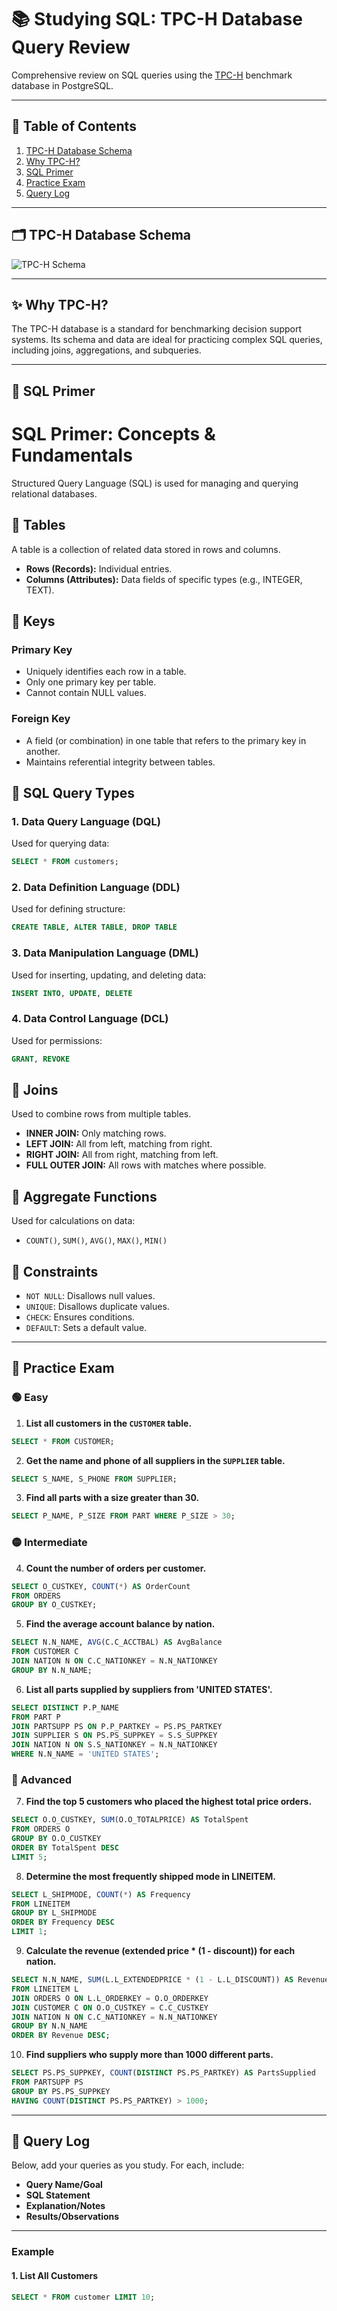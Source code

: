 # 📚 Studying SQL: TPC-H Database Query Review

Comprehensive review on SQL queries using the [TPC-H](https://www.tpc.org/tpch/) benchmark database in PostgreSQL.

---

## 📑 Table of Contents
1. [TPC-H Database Schema](#tpc-h-database-schema)
2. [Why TPC-H?](#why-tpc-h)
3. [SQL Primer](#sql-primer)
4. [Practice Exam](#practice-exam)
5. [Query Log](#query-log)

---

## 🗂️ TPC-H Database Schema
![TPC-H Schema](./sample-data-tpch-schema.png)

---

## ✨ Why TPC-H?

The TPC-H database is a standard for benchmarking decision support systems. Its schema and data are ideal for practicing complex SQL queries, including joins, aggregations, and subqueries.

---

## 📘 SQL Primer


# SQL Primer: Concepts & Fundamentals

Structured Query Language (SQL) is used for managing and querying relational databases.

## 🧱 Tables
A table is a collection of related data stored in rows and columns.
- **Rows (Records):** Individual entries.
- **Columns (Attributes):** Data fields of specific types (e.g., INTEGER, TEXT).

## 🔑 Keys

### Primary Key
- Uniquely identifies each row in a table.
- Only one primary key per table.
- Cannot contain NULL values.

### Foreign Key
- A field (or combination) in one table that refers to the primary key in another.
- Maintains referential integrity between tables.

## 🧾 SQL Query Types

### 1. Data Query Language (DQL)
Used for querying data:
```sql
SELECT * FROM customers;
```

### 2. Data Definition Language (DDL)
Used for defining structure:
```sql
CREATE TABLE, ALTER TABLE, DROP TABLE
```

### 3. Data Manipulation Language (DML)
Used for inserting, updating, and deleting data:
```sql
INSERT INTO, UPDATE, DELETE
```

### 4. Data Control Language (DCL)
Used for permissions:
```sql
GRANT, REVOKE
```

## 🧠 Joins
Used to combine rows from multiple tables.
- **INNER JOIN:** Only matching rows.
- **LEFT JOIN:** All from left, matching from right.
- **RIGHT JOIN:** All from right, matching from left.
- **FULL OUTER JOIN:** All rows with matches where possible.

## 🧮 Aggregate Functions
Used for calculations on data:
- `COUNT()`, `SUM()`, `AVG()`, `MAX()`, `MIN()`

## 🧱 Constraints
- `NOT NULL`: Disallows null values.
- `UNIQUE`: Disallows duplicate values.
- `CHECK`: Ensures conditions.
- `DEFAULT`: Sets a default value.

---

## 📝 Practice Exam

### 🟢 Easy

1. **List all customers in the `CUSTOMER` table.**
```sql
SELECT * FROM CUSTOMER;
```

2. **Get the name and phone of all suppliers in the `SUPPLIER` table.**
```sql
SELECT S_NAME, S_PHONE FROM SUPPLIER;
```

3. **Find all parts with a size greater than 30.**
```sql
SELECT P_NAME, P_SIZE FROM PART WHERE P_SIZE > 30;
```

### 🟡 Intermediate

4. **Count the number of orders per customer.**
```sql
SELECT O_CUSTKEY, COUNT(*) AS OrderCount
FROM ORDERS
GROUP BY O_CUSTKEY;
```

5. **Find the average account balance by nation.**
```sql
SELECT N.N_NAME, AVG(C.C_ACCTBAL) AS AvgBalance
FROM CUSTOMER C
JOIN NATION N ON C.C_NATIONKEY = N.N_NATIONKEY
GROUP BY N.N_NAME;
```

6. **List all parts supplied by suppliers from 'UNITED STATES'.**
```sql
SELECT DISTINCT P.P_NAME
FROM PART P
JOIN PARTSUPP PS ON P.P_PARTKEY = PS.PS_PARTKEY
JOIN SUPPLIER S ON PS.PS_SUPPKEY = S.S_SUPPKEY
JOIN NATION N ON S.S_NATIONKEY = N.N_NATIONKEY
WHERE N.N_NAME = 'UNITED STATES';
```

### 🔴 Advanced

7. **Find the top 5 customers who placed the highest total price orders.**
```sql
SELECT O.O_CUSTKEY, SUM(O.O_TOTALPRICE) AS TotalSpent
FROM ORDERS O
GROUP BY O.O_CUSTKEY
ORDER BY TotalSpent DESC
LIMIT 5;
```

8. **Determine the most frequently shipped mode in LINEITEM.**
```sql
SELECT L_SHIPMODE, COUNT(*) AS Frequency
FROM LINEITEM
GROUP BY L_SHIPMODE
ORDER BY Frequency DESC
LIMIT 1;
```

9. **Calculate the revenue (extended price * (1 - discount)) for each nation.**
```sql
SELECT N.N_NAME, SUM(L.L_EXTENDEDPRICE * (1 - L.L_DISCOUNT)) AS Revenue
FROM LINEITEM L
JOIN ORDERS O ON L.L_ORDERKEY = O.O_ORDERKEY
JOIN CUSTOMER C ON O.O_CUSTKEY = C.C_CUSTKEY
JOIN NATION N ON C.C_NATIONKEY = N.N_NATIONKEY
GROUP BY N.N_NAME
ORDER BY Revenue DESC;
```

10. **Find suppliers who supply more than 1000 different parts.**
```sql
SELECT PS.PS_SUPPKEY, COUNT(DISTINCT PS.PS_PARTKEY) AS PartsSupplied
FROM PARTSUPP PS
GROUP BY PS.PS_SUPPKEY
HAVING COUNT(DISTINCT PS.PS_PARTKEY) > 1000;
```

---

## 📝 Query Log

Below, add your queries as you study. For each, include:

- **Query Name/Goal**
- **SQL Statement**
- **Explanation/Notes**
- **Results/Observations**

---

### Example

#### 1. List All Customers
```sql
SELECT * FROM customer LIMIT 10;
```
